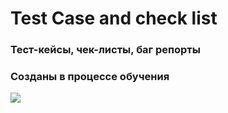 # Test Case and check list

### Тест-кейсы, чек-листы, баг репорты

### Созданы в процессе обучения

![](https://cf.ppt-online.org/files/slide/x/Xxcbk1guR8Diaop3KLOCUGVMNlfv6Fe2PhzIH4/slide-4.jpg)
